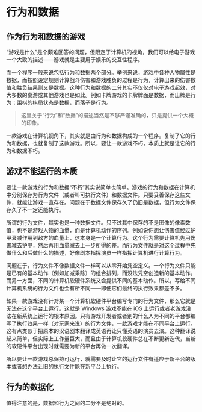 # 行为和数据

## 作为行为和数据的游戏

“游戏是什么”是个颇难回答的问题，但限定于计算机的视角，我们可以给电子游戏一个大致的描述——游戏就是主要用于娱乐的交互性程序。

而一个程序一般来说包括行为和数据两个部分。举例来说，游戏中各种人物属性是数据，而按照设定规则计算战斗伤害和游戏胜负的过程是行为，计算出来的伤害数值和胜负结果则又是数据。这种行为和数据的二分其实不仅仅对电子游戏起效，对大多数的桌游或其他游戏也是如此。例如卡牌游戏的卡牌牌面是数据，而出牌是行为；围棋的棋局状态是数据，而落子是行为。

> 这里关于“行为”和“数据”的描述当然是不够严谨准确的，只是提供一个大概的印象。

一款游戏在计算机视角下，其实就是由行为和数据构成的一个程序。复制了它的行为和数据，也就复制了这款游戏。所以，要让一款游戏不朽，本质上就是让它的行为和数据不朽。

## 游戏不能运行的本质

要让一款游戏的行为和数据“不朽”其实说简单也简单。游戏的行为和数据在计算机中分别保存为行为文件（或者叫可执行文件）和数据文件。只要妥善保存这些文件，就能让游戏一直存在。问题在于数据文件保存久了仍旧是数据，但行为文件保存久了不一定还能执行。

所谓的行为文件，其实也是一种数据文件。只不过其中保存的不是图像的像素数值，也不是游戏人物的血量，而是计算机动作的序列。例如说你想让伤害值经过护甲衰减作用到敌方的血量上，这本身是一个计算行为。这个行为需要计算机先用伤害减去护甲，然后再用血量减去上一步所得的差。而行为文件就是对这个过程中先做什么和后做什么的描述，好像剧本指挥演员一样指挥计算机进行计算行为。

问题在于，行为文件不像数据文件一样可以从零开始凭空定义。一个行为文件只能是已有的基本动作（例如加减乘除）的组合排列，而没法凭空创造新的基本动作。而另一方面，不同的计算机软硬件系统又会提供不同的基本动作。所以，写给不同计算机系统的行为文件也会有所不同——即便它们最终的执行效果都差不多。

如果一款游戏没有针对某一个计算机软硬件平台编写专门的行为文件，那么它就是无法在这个平台上运行。这就是 Windows 游戏不能在 iOS 上运行或者老游戏没法在新系统上运行的根本原因。只有游戏开发者或者别的什么人为不同的平台都编写了执行效果一样（对玩家来说）的行为文件，一款游戏才能在不同平台上运行。这有点类似于把原本的汉语剧本翻译成英语再让只懂英语的演员去演。这种翻译说起来简单，但实际上工作量巨大，而且由于计算机软硬件总在不断更新迭代，当新的软硬件平台出现时就需要为新的平台再做一次翻译。

所以要让一款游戏总保持可运行，就需要及时让它的运行文件有适应于新平台的版本或者想办法让旧的执行文件能在新平台上执行。

## 行为的数据化

值得注意的是，数据和行为之间的二分不是绝对的。